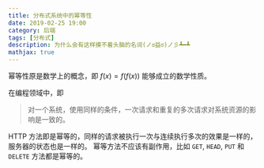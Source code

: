 ```yaml
---
title: 分布式系统中的幂等性
date: 2019-02-25 19:00
category: 后端
tags: [分布式]
description: 为什么会有这样摸不着头脑的名词(ノಠ益ಠ)ノ彡┻━┻
mathjax: true
---
```


幂等性原是数学上的概念，即 $f(x)=f(f(x))$ 能够成立的数学性质。

在编程领域中，即

> 对一个系统，使用同样的条件，一次请求和重复的多次请求对系统资源的影响是一致的。

HTTP 方法即是幂等的，同样的请求被执行一次与连续执行多次的效果是一样的，服务器的状态也是一样的。
幂等方法不应该有副作用，比如 `GET`, `HEAD`, `PUT` 和 `DELETE` 方法都是幂等的。